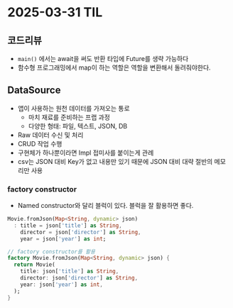 # 2025-03-31 TIL

## 코드리뷰

- `main()` 에서는 await을 써도 반환 타입에 Future를 생략 가능하다
- 함수형 프로그래밍에서 map이 하는 역할은 역할을 변환해서 돌려줘야한다. 



## DataSource

- 앱이 사용하는 원천 데이터를 가져오는 통로
  - 마치 재료를 준비하는 프랩 과정
  - 다양한 형태: 파일, 텍스트, JSON, DB
- Raw 데이터 수신 및 처리
- CRUD 작업 수행
- 구현체가 하나뿐이라면 Impl 접미사를 붙이는게 관례
- csv는 JSON 대비 Key가 없고 내용만 있기 때문에 JSON 대비 대략 절반의 메모리만 사용





### factory constructor

- Named constructor와 달리 블럭이 있다. 블럭을 잘 활용하면 좋다.

```dart
Movie.fromJson(Map<String, dynamic> json)
  : title = json['title'] as String,
    director = json['director'] as String,
    year = json['year'] as int;

// factory constructor를 활용
factory Movie.fromJson(Map<String, dynamic> json) {
  return Movie(
    title: json['title'] as String,
    director: json['director'] as String,
    year: json['year'] as int,
  );
}
```












